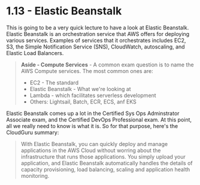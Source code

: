 # 1.13 - Elastic Beanstalk

This is going to be a very quick lecture to have a look at Elastic Beanstalk. Elastic Beanstalk is an orchestration service that AWS offers for deploying various services. Examples of services that it orchestrates includes EC2, S3, the Simple Notification Service (SNS), CloudWatch, autoscaling, and Elastic Load Balancers.

> **Aside - Compute Services** - A common exam question is to name the AWS Compute services. The most common ones are:
> * EC2 - The standard
> * Elastic Beanstalk - What we're looking at
> * Lambda - which facilitates serverless development
> * Others: Lightsail, Batch, ECR, ECS, anf EKS
> 

Elastic Beanstalk comes up a lot in the Certified Sys Ops Adminstrator Associate exam, and the Certified DevOps Professional exam. At this point, all we really need to know is what it is. So for that purpose, here's the CloudGuru summary:

> With Elastic Beanstalk, you can quickly deploy and manage applications in the AWS Cloud without worring about the infrastructure that runs those applications. You simply upload your application, and Elastic Beanstalk automatically handles the details of capacity provisioning, load balancing, scaling and application health monitoring.